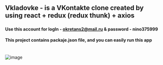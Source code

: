 

## Vkladovke - is a VKontakte clone created by using react + redux (redux thunk) + axios
#####
#### Use this account for logIn - okretans2@mail.ru & password - nino375999
#### This project contains packaje.json file, and you can  easily run this app 
#
#####

![image](https://user-images.githubusercontent.com/45328544/121179187-77660880-c870-11eb-88e5-eee43ab1ce8b.png)
